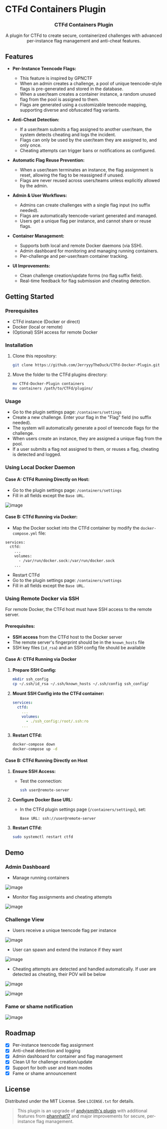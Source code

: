# CTFd Containers Plugin

<div align="center">
  <h3 align="center">CTFd Containers Plugin</h3>
  <p align="center">
    A plugin for CTFd to create secure, containerized challenges with advanced per-instance flag management and anti-cheat features.
  </p>
</div>

## Features

- **Per-Instance Teencode Flags:**
  - This feature is inspired by GPNCTF
  - When an admin creates a challenge, a pool of unique teencode-style flags is pre-generated and stored in the database.
  - When a user/team creates a container instance, a random unused flag from the pool is assigned to them.
  - Flags are generated using a customizable teencode mapping, supporting diverse and obfuscated flag variants.

- **Anti-Cheat Detection:**
  - If a user/team submits a flag assigned to another user/team, the system detects cheating and logs the incident.
  - Flags can only be used by the user/team they are assigned to, and only once.
  - Cheating attempts can trigger bans or notifications as configured.

- **Automatic Flag Reuse Prevention:**
  - When a user/team terminates an instance, the flag assignment is reset, allowing the flag to be reassigned if unused.
  - Flags are never reused across users/teams unless explicitly allowed by the admin.

- **Admin & User Workflows:**
  - Admins can create challenges with a single flag input (no suffix needed).
  - Flags are automatically teencode-variant generated and managed.
  - Users get a unique flag per instance, and cannot share or reuse flags.

- **Container Management:**
  - Supports both local and remote Docker daemons (via SSH).
  - Admin dashboard for monitoring and managing running containers.
  - Per-challenge and per-user/team container tracking.

- **UI Improvements:**
  - Clean challenge creation/update forms (no flag suffix field).
  - Real-time feedback for flag submission and cheating detection.

## Getting Started

### Prerequisites
- CTFd instance (Docker or direct)
- Docker (local or remote)
- (Optional) SSH access for remote Docker

### Installation
1. Clone this repository:
   ```bash
   git clone https://github.com/JerryyyTheDuck/CTFd-Docker-Plugin.git
   ```
2. Move the folder to the CTFd plugins directory:
   ```bash
   mv CTFd-Docker-Plugin containers
   mv containers /path/to/CTFd/plugins/
   ```

### Usage
- Go to the plugin settings page: `/containers/settings`
- Create a new challenge. Enter your flag in the "Flag" field (no suffix needed).
- The system will automatically generate a pool of teencode flags for the challenge.
- When users create an instance, they are assigned a unique flag from the pool.
- If a user submits a flag not assigned to them, or reuses a flag, cheating is detected and logged.

### Using Local Docker Daemon

#### Case A: **CTFd Running Directly on Host:**
  - Go to the plugin settings page: `/containers/settings`
  - Fill in all fields except the `Base URL`.

 ![image](https://hackmd.io/_uploads/rkwpKrbPel.png)


#### Case B: **CTFd Running via Docker:**
  - Map the Docker socket into the CTFd container by modify the `docker-compose.yml` file:
  ```bash
  services:
    ctfd:
      ...
      volumes:
        - /var/run/docker.sock:/var/run/docker.sock
      ...
  ```
  - Restart CTFd
  - Go to the plugin settings page: `/containers/settings`
  - Fill in all fields except the `Base URL`.

### Using Remote Docker via SSH

For remote Docker, the CTFd host must have SSH access to the remote server.

#### Prerequisites:
- **SSH access** from the CTFd host to the Docker server
- The remote server's fingerprint should be in the `known_hosts` file
- SSH key files (`id_rsa`) and an SSH config file should be available

#### Case A: **CTFd Running via Docker**

1. **Prepare SSH Config:**
   ```bash
   mkdir ssh_config
   cp ~/.ssh/id_rsa ~/.ssh/known_hosts ~/.ssh/config ssh_config/
   ```

2. **Mount SSH Config into the CTFd container:**
   ```yaml
   services:
     ctfd:
       ...
       volumes:
         - ./ssh_config:/root/.ssh:ro
       ...
   ```

3. **Restart CTFd:**
   ```bash
   docker-compose down
   docker-compose up -d
   ```

#### Case B: **CTFd Running Directly on Host**

1. **Ensure SSH Access:**
   - Test the connection:
     ```bash
     ssh user@remote-server
     ```

2. **Configure Docker Base URL:**
   - In the CTFd plugin settings page (`/containers/settings`), set:
     ```
     Base URL: ssh://user@remote-server
     ```

3. **Restart CTFd:**
   ```bash
   sudo systemctl restart ctfd
   ```



## Demo

### Admin Dashboard
- Manage running containers

![image](https://hackmd.io/_uploads/Hyg-9BbPxg.png)

- Monitor flag assignments and cheating attempts

![image](https://hackmd.io/_uploads/HJWQiS-wgg.png)



### Challenge View
- Users receive a unique teencode flag per instance

![image](https://hackmd.io/_uploads/r1mP5SWPex.png)

- User can spawn and extend the instance if they want

![image](https://hackmd.io/_uploads/rJcaiSWPgx.png)

- Cheating attempts are detected and handled automatically. If user are detected as cheating, their POV will be below

![image](https://hackmd.io/_uploads/HkDa5Hbwxe.png)

![image](https://hackmd.io/_uploads/HkrCcSZvge.png)

### Fame or shame notification

![image](https://hackmd.io/_uploads/B1GZjBbPgx.png)

## Roadmap
- [x] Per-instance teencode flag assignment
- [x] Anti-cheat detection and logging
- [x] Admin dashboard for container and flag management
- [x] Clean UI for challenge creation/update
- [x] Support for both user and team modes
- [x] Fame or shame announcement

## License
Distributed under the MIT License. See `LICENSE.txt` for details.

> This plugin is an upgrade of [andyjsmith's plugin](https://github.com/andyjsmith/CTFd-Docker-Plugin) with additional features from [phannhat17](https://github.com/phannhat17/CTFd-Docker-Plugin) and major improvements for secure, per-instance flag management.

